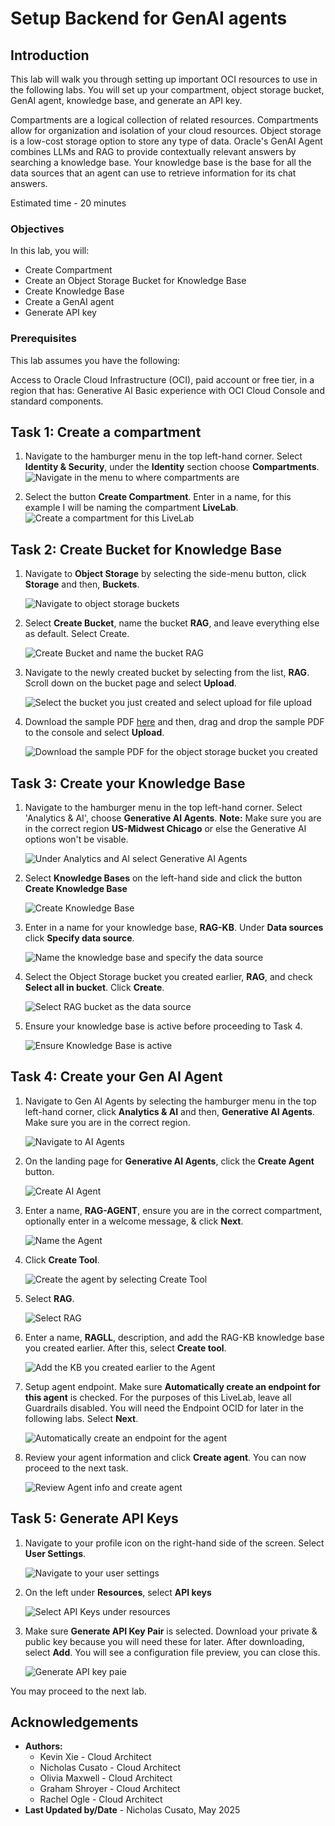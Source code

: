 # Setup Backend for GenAI agents

## Introduction
This lab will walk you through setting up important OCI resources to use in the following labs. You will set up your compartment, object storage bucket, GenAI agent, knowledge base, and generate an API key. 

Compartments are a logical collection of related resources. Compartments allow for organization and isolation of your cloud resources. Object storage is a low-cost storage option to store any type of data. Oracle's GenAI Agent combines LLMs and RAG to provide contextually relevant answers by searching a knowledge base. Your knowledge base is the base for all the data sources that an agent can use to retrieve information for its chat answers.

Estimated time - 20 minutes

### Objectives

In this lab, you will:
* Create Compartment
* Create an Object Storage Bucket for Knowledge Base
* Create Knowledge Base
* Create a GenAI agent
* Generate API key

### Prerequisites

This lab assumes you have the following:

Access to Oracle Cloud Infrastructure (OCI), paid account or free tier, in a region that has:
Generative AI
Basic experience with OCI Cloud Console and standard components.

## Task 1: Create a compartment

1. Navigate to the hamburger menu in the top left-hand corner. Select **Identity & Security**, under the **Identity** section choose **Compartments**.
   	![Navigate in the menu to where compartments are](./images/compartment.png  "")

2. Select the button **Create Compartment**. Enter in a name, for this example I will be naming the compartment **LiveLab**.
	![Create a compartment for this LiveLab](./images/createcompartment.png  "")

## Task 2: Create Bucket for Knowledge Base

1. Navigate to **Object Storage** by selecting the side-menu button, click **Storage** and then, **Buckets**.

	![Navigate to object storage buckets](./images/nav-buckets.png  "")

2. Select **Create Bucket**, name the bucket **RAG**, and leave everything else as default. Select Create.

	![Create Bucket and name the bucket RAG](./images/create-bucket.png "")

3. Navigate to the newly created bucket by selecting from the list, **RAG**. Scroll down on the bucket page and select **Upload**. 

	![Select the bucket you just created and select upload for file upload](./images/upload-pdf.png "")

4. Download the sample PDF [here](https://docs.oracle.com/en/database/oracle/apex/24.2/htmrn/oracle-apex-release-notes.pdf) and then, drag and drop the sample PDF to the console and select **Upload**.

	![Download the sample PDF for the object storage bucket you created](./images/drop-pdf-upload.png "")

## Task 3: Create your Knowledge Base

1. Navigate to the hamburger menu in the top left-hand corner. Select 'Analytics & AI', choose **Generative AI Agents**. 
 **Note:** Make sure you are in the correct region **US-Midwest Chicago** or else the Generative AI options won't be visable.

	![Under Analytics and AI select Generative AI Agents](./images/navigateaiagent.png "")

2. Select **Knowledge Bases** on the left-hand side and click the button **Create Knowledge Base**

	![Create Knowledge Base](./images/createknowledgebase.png "")

3. Enter in a name for your knowledge base, **RAG-KB**. Under **Data sources** click **Specify data source**.

	![Name the knowledge base and specify the data source](./images/newkb.png "")

4. Select the Object Storage bucket you created earlier, **RAG**, and check **Select all in bucket**. Click **Create**.

	![Select RAG bucket as the data source ](./images/dskb.png "")

5. Ensure your knowledge base is active before proceeding to Task 4.

	![Ensure Knowledge Base is active](./images/active.png "")

## Task 4: Create your Gen AI Agent

1. Navigate to Gen AI Agents by selecting the hamburger menu in the top left-hand corner, click **Analytics & AI** and then, **Generative AI Agents**. Make sure you are in the correct region.

	![Navigate to AI Agents](./images/navigateaiagent.png "")

2. On the landing page for **Generative AI Agents**, click the **Create Agent** button.

	![Create AI Agent](./images/createagent.png "")

3. Enter a name, **RAG-AGENT**, ensure you are in the correct compartment, optionally enter in a welcome message, & click **Next**.

	![Name the Agent](./images/agent.png "")

4. Click **Create Tool**.

	![Create the agent by selecting Create Tool](./images/click.png "")

5. Select **RAG**. 

	![Select RAG](./images/rag.png "")

6. Enter a name, **RAGLL**, description, and add the RAG-KB knowledge base you created earlier. After this, select **Create tool**.

	![Add the KB you created earlier to the Agent](./images/toolcreate.png "")   

7. Setup agent endpoint. Make sure **Automatically create an endpoint for this agent** is checked. For the purposes of this LiveLab, leave all Guardrails disabled. You will need the Endpoint OCID for later in the following labs. Select **Next**.

 	![Automatically create an endpoint for the agent](./images/endpoint.png "") 

 8. Review your agent information and click **Create agent**. You can now proceed to the next task.

    ![Review Agent info and create agent](./images/ffinishagent.png "")

   
## Task 5: Generate API Keys

1. Navigate to your profile icon on the right-hand side of the screen. Select **User Settings**. 

	![Navigate to your user settings](./images/profile.png "")

2. On the left under **Resources**, select **API keys**

	![Select API Keys under resources](./images/api.png "")

3. Make sure **Generate API Key Pair** is selected. Download your private & public key because you will need these for later. After downloading, select **Add**. You will see a configuration file preview, you can close this.  

      ![Generate API key paie](./images/gen.png "")

You may proceed to the next lab.

## Acknowledgements

* **Authors:**
	* Kevin Xie - Cloud Architect
	* Nicholas Cusato - Cloud Architect
	* Olivia Maxwell - Cloud Architect
	* Graham Shroyer - Cloud Architect
	* Rachel Ogle - Cloud Architect
* **Last Updated by/Date** - Nicholas Cusato, May 2025
